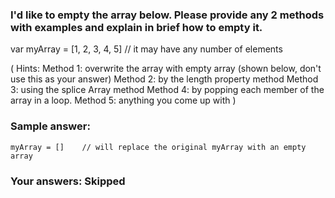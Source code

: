 ### I'd like to empty the array below. Please provide any 2 methods with examples and explain in brief how to empty it.

var myArray = [1, 2, 3, 4, 5]      // it may have any number of elements

(
    Hints: 
        Method 1: overwrite the array with empty array (shown below, don't use this as your answer)
        Method 2: by the length property method
        Method 3: using the splice Array method
        Method 4: by popping each member of the array in a loop.
        Method 5: anything you come up with
)

### Sample answer:

    myArray = []    // will replace the original myArray with an empty array

### Your answers: Skipped


